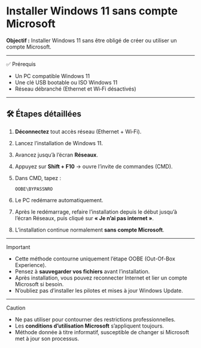 # Installer Windows 11 sans compte Microsoft

**Objectif :** Installer Windows 11 sans être obligé de créer ou utiliser un compte Microsoft.

---

✅ Prérequis

* Un PC compatible Windows 11
* Une clé USB bootable ou ISO Windows 11
* Réseau débranché (Ethernet et Wi‑Fi désactivés)

---

## 🛠️ Étapes détaillées

1. **Déconnectez** tout accès réseau (Ethernet + Wi‑Fi).
2. Lancez l’installation de Windows 11.
3. Avancez jusqu’à l’écran **Réseaux**.
4. Appuyez sur **Shift + F10** → ouvre l’invite de commandes (CMD).
5. Dans CMD, tapez :

   ```
   OOBE\BYPASSNRO
   ```
6. Le PC redémarre automatiquement.
7. Après le redémarrage, refaire l’installation depuis le début jusqu’à l’écran Réseaux, puis cliqué sur **« Je n’ai pas internet »**.
8. L’installation continue normalement **sans compte Microsoft**.

---

> [!important]
> * Cette méthode contourne uniquement l’étape OOBE (Out-Of-Box Experience).
> * Pensez à **sauvegarder vos fichiers** avant l’installation.
> * Après installation, vous pouvez reconnecter Internet et lier un compte Microsoft si besoin.
> * N’oubliez pas d’installer les pilotes et mises à jour Windows Update.

---

> [!caution]
> * Ne pas utiliser pour contourner des restrictions professionnelles.  
> * Les **conditions d’utilisation Microsoft** s’appliquent toujours.  
> * Méthode donnée à titre informatif, susceptible de changer si Microsoft met à jour son processus.
